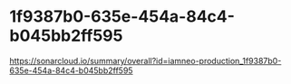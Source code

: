 # 1f9387b0-635e-454a-84c4-b045bb2ff595
https://sonarcloud.io/summary/overall?id=iamneo-production_1f9387b0-635e-454a-84c4-b045bb2ff595
